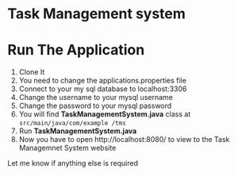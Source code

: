 # Task Management system

# Run The Application
1. Clone It
2. You need to change the applications.properties file
3. Connect to your my sql database to localhost:3306
4. Change the username to your mysql username
5. Change the password to your mysql password
6. You will find **TaskManagementSystem.java** class at `src/main/java/com/example
/tms`
7. Run **TaskManagementSystem.java**
8. Now you have to open http://localhost:8080/ to view to the Task Managemnet System website


Let me know if anything else is required
